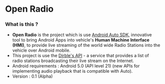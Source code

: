 # Open Radio #

### What is this ? ###

* **Open Radio** is the project which is use [Android Auto SDK](http://developer.android.com/auto/index.html), innovative tool to bring Android Apps into vehicle's **Human Machine Interface (HMI)**, to provide live streaming of the world wide Radio Stations into the vehicle over Android mobile.
* This project is use the [Dirble's API](https://dirble.com/developer/api) - a service that provides a list of radio stations broadcasting their live stream on the Internet.
* Android requirements : Android 5.0 (API level 21) (new APIs for implementing audio playback that is compatible with Auto).
* Version : 0.1 (Alpha)
